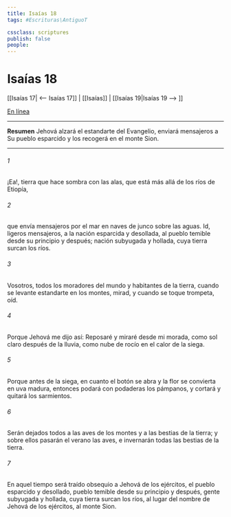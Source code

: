 ```yaml
---
title: Isaías 18
tags: #Escrituras\AntiguoT

cssclass: scriptures
publish: false
people:
---
```


# Isaías 18
[[Isaías 17| <-- Isaías 17]] | [[Isaías]] | [[Isaías 19|Isaías 19 --> ]]

[En línea](https://churchofjesuschrist.org/study/scriptures/ot/isa/18?lang=spa)

---
__Resumen__
Jehová alzará el estandarte del Evangelio, enviará mensajeros a Su pueblo esparcido y los recogerá en el monte Sion.

---
###### 1 
¡Ea!, tierra que hace sombra con las alas, que está más allá de los ríos de Etiopía,

###### 2 
que envía mensajeros por el mar en naves de junco sobre las aguas. Id, ligeros mensajeros, a la nación esparcida y desollada, al pueblo temible desde su principio y después; nación subyugada y hollada, cuya tierra surcan los ríos.

###### 3 
Vosotros, todos los moradores del mundo y habitantes de la tierra, cuando se levante estandarte en los montes, mirad, y cuando se toque trompeta, oíd.

###### 4 
Porque Jehová me dijo así: Reposaré y miraré desde mi morada, como sol claro después de la lluvia, como nube de rocío en el calor de la siega.

###### 5 
Porque antes de la siega, en cuanto el botón se abra y la flor se convierta en uva madura, entonces podará con podaderas los pámpanos, y cortará y quitará los sarmientos.

###### 6 
Serán dejados todos a las aves de los montes y a las bestias de la tierra; y sobre ellos pasarán el verano las aves, e invernarán todas las bestias de la tierra.

###### 7 
En aquel tiempo será traído obsequio a Jehová de los ejércitos, el pueblo esparcido y desollado, pueblo temible desde su principio y después, gente subyugada y hollada, cuya tierra surcan los ríos, al lugar del nombre de Jehová de los ejércitos, al monte Sion.

